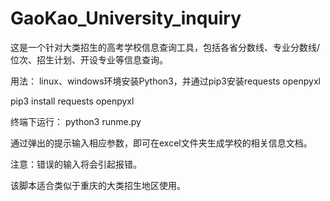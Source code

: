 # GaoKao_University_inquiry

这是一个针对大类招生的高考学校信息查询工具，包括各省分数线、专业分数线/位次、招生计划、开设专业等信息查询。

用法：
linux、windows环境安装Python3，并通过pip3安装requests openpyxl

pip3 install requests openpyxl

终端下运行：
python3 runme.py

通过弹出的提示输入相应参数，即可在excel文件夹生成学校的相关信息文档。


注意：错误的输入将会引起报错。

该脚本适合类似于重庆的大类招生地区使用。
